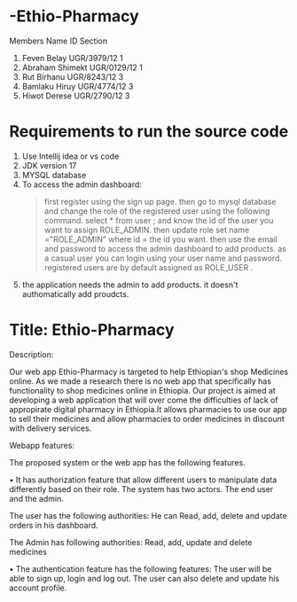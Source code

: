 
# -Ethio-Pharmacy


  Members Name           ID                  Section
 1. Feven Belay         UGR/3979/12              1
 2. Abraham Shimekt     UGR/0129/12              1
 3. Rut Birhanu         UGR/8243/12              3
 4. Bamlaku Hiruy       UGR/4774/12              3
 5. Hiwot Derese        UGR/2790/12              3


# Requirements to run the source code
1. Use Intellij idea or vs code
2. JDK version 17
3. MYSQL database
4. To access the admin dashboard:
     >first register using the sign up page.
     >then go to mysql database and change the role of the registered user using the following command.
     >select * from user ; and know the id of the user you want to assign ROLE_ADMIN.
     >then update role set name ="ROLE_ADMIN" where id = the id you want.
     >then use the email and password to access the admin dashboard to add products.
     >as a casual user you can login using your user name and password. registered users are by default assigned as ROLE_USER .
5. the application needs the admin to add products. it doesn't authomatically add proudcts.
          
# Title: Ethio-Pharmacy

Description:

Our web app Ethio-Pharmacy is targeted to help Ethiopian's shop Medicines online. As we made a research there is no web app that specifically has functionality to shop medicines online in Ethiopia. Our project is aimed at developing a web application that will over come the difficulties of lack of appropirate digital pharmacy in Ethiopia.It allows pharmacies to use our app to sell their medicines and allow pharmacies to order medicines in discount with delivery services.

Webapp features:

The proposed system or the web app has the following features.

• It has authorization feature that allow different users to manipulate data differently based on their role. The system has two actors. The end user and the admin.

The user has the following authorities: He can Read, add, delete and update orders in his dashboard.

The Admin has following authorities: Read, add, update and delete medicines

• The authentication feature has the following features: The user will be able to sign up, login and log out. The user can also delete and update his account profile.



